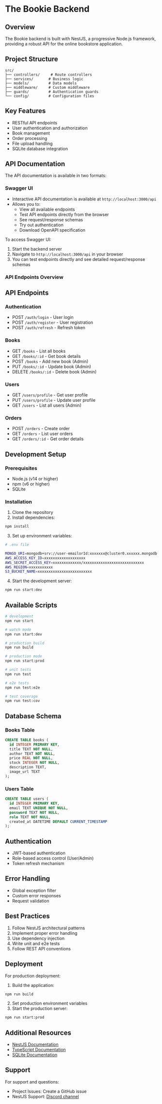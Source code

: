 # The Bookie Backend

## Overview
The Bookie backend is built with NestJS, a progressive Node.js framework, providing a robust API for the online bookstore application.

## Project Structure
```
src/
├── controllers/     # Route controllers
├── services/       # Business logic
├── models/         # Data models
├── middleware/     # Custom middleware
├── guards/         # Authentication guards
└── config/         # Configuration files
```

## Key Features
- RESTful API endpoints
- User authentication and authorization
- Book management
- Order processing
- File upload handling
- SQLite database integration

## API Documentation

The API documentation is available in two formats:

### Swagger UI
- Interactive API documentation is available at `http://localhost:3000/api`
- Allows you to:
  - View all available endpoints
  - Test API endpoints directly from the browser
  - See request/response schemas
  - Try out authentication
  - Download OpenAPI specification

To access Swagger UI:
1. Start the backend server
2. Navigate to `http://localhost:3000/api` in your browser
3. You can test endpoints directly and see detailed request/response schemas

### API Endpoints Overview

## API Endpoints

### Authentication
- POST `/auth/login` - User login
- POST `/auth/register` - User registration
- POST `/auth/refresh` - Refresh token

### Books
- GET `/books` - List all books
- GET `/books/:id` - Get book details
- POST `/books` - Add new book (Admin)
- PUT `/books/:id` - Update book (Admin)
- DELETE `/books/:id` - Delete book (Admin)

### Users
- GET `/users/profile` - Get user profile
- PUT `/users/profile` - Update user profile
- GET `/users` - List all users (Admin)

### Orders
- POST `/orders` - Create order
- GET `/orders` - List user orders
- GET `/orders/:id` - Get order details

## Development Setup

### Prerequisites
- Node.js (v14 or higher)
- npm (v6 or higher)
- SQLite

### Installation
1. Clone the repository
2. Install dependencies:
```bash
npm install
```

3. Set up environment variables:
```bash
# .env file

MONGO_URI=mongodb+srv://user-emailorId:xxxxxxx@cluster0.xxxxxx.mongodb.net/myDatabaseName
AWS_ACCESS_KEY_ID=xxxxxxxxxxxxxxxxxxx
AWS_SECRET_ACCESS_KEY=xxxxxxxxxxxxx/xxxxxxxxxxxxxxxxxxxxxxxxxxxx
AWS_REGION=xxxxxxxxxxx
S3_BUCKET_NAME=xxxxxxxxxxxxxxxxxxxxxxxxx 
```

4. Start the development server:
```bash
npm run start:dev
```

## Available Scripts

```bash
# development
npm run start

# watch mode
npm run start:dev

# production build
npm run build

# production mode
npm run start:prod

# unit tests
npm run test

# e2e tests
npm run test:e2e

# test coverage
npm run test:cov
```

## Database Schema

### Books Table
```sql
CREATE TABLE books (
  id INTEGER PRIMARY KEY,
  title TEXT NOT NULL,
  author TEXT NOT NULL,
  price REAL NOT NULL,
  stock INTEGER NOT NULL,
  description TEXT,
  image_url TEXT
);
```

### Users Table
```sql
CREATE TABLE users (
  id INTEGER PRIMARY KEY,
  email TEXT UNIQUE NOT NULL,
  password TEXT NOT NULL,
  role TEXT NOT NULL,
  created_at DATETIME DEFAULT CURRENT_TIMESTAMP
);
```

## Authentication
- JWT-based authentication
- Role-based access control (User/Admin)
- Token refresh mechanism

## Error Handling
- Global exception filter
- Custom error responses
- Request validation

## Best Practices
1. Follow NestJS architectural patterns
2. Implement proper error handling
3. Use dependency injection
4. Write unit and e2e tests
5. Follow REST API conventions

## Deployment
For production deployment:
1. Build the application:
```bash
npm run build
```
2. Set production environment variables
3. Start the production server:
```bash
npm run start:prod
```

## Additional Resources
- [NestJS Documentation](https://docs.nestjs.com)
- [TypeScript Documentation](https://www.typescriptlang.org/docs)
- [SQLite Documentation](https://www.sqlite.org/docs.html)

## Support
For support and questions:
- Project Issues: Create a GitHub issue
- NestJS Support: [Discord channel](https://discord.gg/G7Qnnhy)
